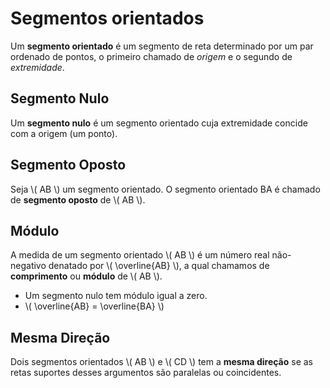 # Segmentos orientados

Um **segmento orientado** é um segmento de reta determinado por um par ordenado de pontos, o primeiro chamado de *origem* e o segundo de *extremidade*.

## Segmento Nulo

Um **segmento nulo** é um segmento orientado cuja extremidade concide com a origem (um ponto).

## Segmento Oposto

Seja \\( AB \\) um segmento orientado. O segmento orientado BA é chamado de **segmento oposto** de \\( AB \\).

## Módulo

A medida de um segmento orientado \\( AB \\) é um número real não-negativo denatado por \\( \overline{AB} \\), a qual chamamos de **comprimento** ou **módulo** de \\( AB \\).

- Um segmento nulo tem módulo igual a zero.
- \\( \overline{AB} = \overline{BA} \\)

## Mesma Direção

Dois segmentos orientados \\( AB \\) e \\( CD \\) tem a **mesma direção** se as retas suportes desses argumentos são paralelas ou coincidentes.
